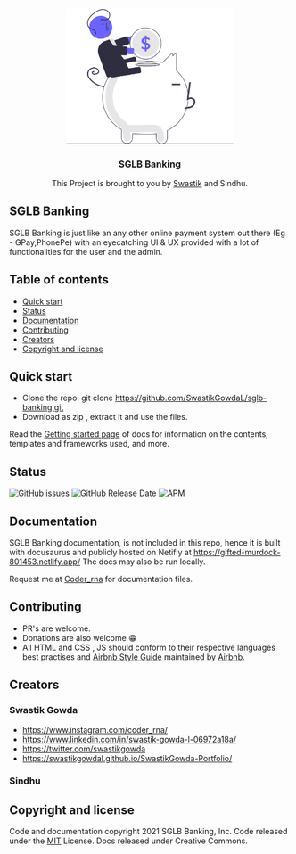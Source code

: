 

<center>

<img  src="illu.svg" alt="drawing" width="300"/>

### SGLB Banking

This Project is brought to you by [Swastik](https://swastikgowdal.github.io/SwastikGowda-Portfolio/) and Sindhu.

</center>

## SGLB Banking

SGLB Banking is just like an any other online payment system out there (Eg - GPay,PhonePe) with an eyecatching UI & UX provided with a lot of functionalities for the user and the admin.

## Table of contents


* [Quick start](#quick-start)
* [Status](#status)
* [Documentation](#documentation)
* [Contributing](#contributing)
* [Creators](#creators)
* [Copyright and license](#copyright-and-license)


## Quick start

* Clone the repo: git clone https://github.com/SwastikGowdaL/sglb-banking.git
* Download as zip , extract it and use the files.

Read the [Getting started page](https://gifted-murdock-801453.netlify.app/docs/) of docs for information on the contents, templates and frameworks used, and more.

## Status

<a href="https://github.com/SwastikGowdaL/sglb-banking/issues"><img alt="GitHub issues" src="https://img.shields.io/github/issues/SwastikGowdaL/sglb-banking"></a>
![GitHub Release Date](https://img.shields.io/github/release-date/SwastikGowdaL/sglb-banking?style=flat-square)
![APM](https://img.shields.io/apm/l/sglb-banking?style=flat-square)


## Documentation

SGLB Banking documentation, is not included in this repo, hence it is built with docusaurus and publicly hosted on Netifly at https://gifted-murdock-801453.netlify.app/ The docs may also be run locally.

Request me at [Coder_rna](https://www.instagram.com/coder_rna/) for documentation files.

## Contributing

* PR's are welcome.
* Donations are also welcome 😁
* All HTML and CSS , JS should conform to their respective languages best practises and [Airbnb Style Guide](https://github.com/airbnb/javascript) maintained by [Airbnb](https://github.com/airbnb/javascript).

## Creators

### Swastik Gowda
 
* https://www.instagram.com/coder_rna/
* https://www.linkedin.com/in/swastik-gowda-l-06972a18a/
* https://twitter.com/swastikgowda
* https://swastikgowdal.github.io/SwastikGowda-Portfolio/

### Sindhu
 
## Copyright and license

Code and documentation copyright 2021  SGLB Banking, Inc. Code released under the [MIT]() License. Docs released under Creative Commons.